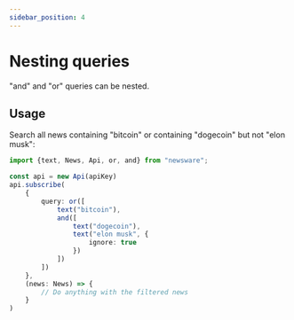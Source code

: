 ```yaml
---
sidebar_position: 4
---
```


# Nesting queries

"and" and "or" queries can be nested.

## Usage
Search all news containing "bitcoin" or containing "dogecoin" but not "elon musk":

```typescript
import {text, News, Api, or, and} from "newsware";

const api = new Api(apiKey)
api.subscribe(
    {
        query: or([
            text("bitcoin"),
            and([
                text("dogecoin"),
                text("elon musk", {
                    ignore: true
                })
            ])
        ])
    },
    (news: News) => {
        // Do anything with the filtered news
    }
)
```